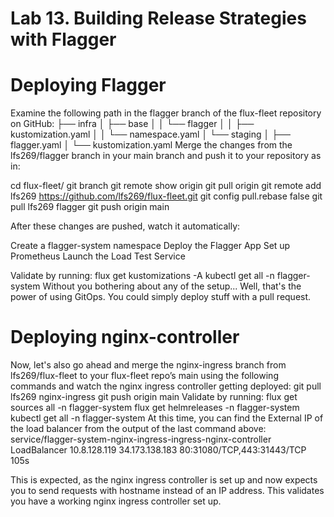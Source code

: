 # Lab 13. Building Release Strategies with Flagger
# Deploying Flagger
Examine the following path in the flagger branch of the flux-fleet repository on GitHub:
├── infra
│
├── base
│
│
└── flagger
│
│
├── kustomization.yaml
│
│
└── namespace.yaml
│
└── staging
│
├── flagger.yaml
│
└── kustomization.yaml
Merge the changes from the lfs269/flagger branch in your main branch and push it to your
repository as in:

cd flux-fleet/
git branch
git remote show origin
git pull origin
git remote add lfs269 https://github.com/lfs269/flux-fleet.git
git config pull.rebase false
git pull lfs269 flagger
git push origin main

After these changes are pushed, watch it automatically:

Create a flagger-system namespace
Deploy the Flagger App
Set up Prometheus
Launch the Load Test Service

Validate by running:
flux get kustomizations -A
kubectl get all -n flagger-system
Without you bothering about any of the setup... Well, that's the power of using GitOps. You
could simply deploy stuff with a pull request.

# Deploying nginx-controller
Now, let's also go ahead and merge the nginx-ingress branch from lfs269/flux-fleet
to your flux-fleet repo’s main using the following commands and watch the nginx ingress
controller getting deployed:
git pull lfs269 nginx-ingress
git push origin main
Validate by running:
flux get sources all -n flagger-system
flux get helmreleases -n flagger-system
kubectl get all -n flagger-system
At this time, you can find the External IP of the load balancer from the output of the last
command above:
service/flagger-system-nginx-ingress-ingress-nginx-controller
LoadBalancer
10.8.128.119
34.173.138.183
80:31080/TCP,443:31443/TCP
105s

This is expected, as the nginx ingress controller is set up and now expects you to send requests
with hostname instead of an IP address. This validates you have a working nginx ingress
controller set up.